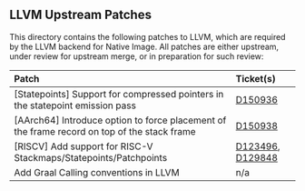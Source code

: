 LLVM Upstream Patches
---------------------

This directory contains the following patches to LLVM,
which are required by the LLVM backend for Native Image.
All patches are either upstream, under review for upstream merge,
or in preparation for such review:

| Patch | Ticket(s) |
|:------|:----------|
| [Statepoints] Support for compressed pointers in the statepoint emission pass | [D150936](https://reviews.llvm.org/D150936) |
| [AArch64] Introduce option to force placement of the frame record on top of the stack frame | [D150938](https://reviews.llvm.org/D150938) |
| [RISCV] Add support for RISC-V Stackmaps/Statepoints/Patchpoints | [D123496](https://reviews.llvm.org/D123496), [D129848](https://reviews.llvm.org/D129848) |
| Add Graal Calling conventions in LLVM | n/a |
